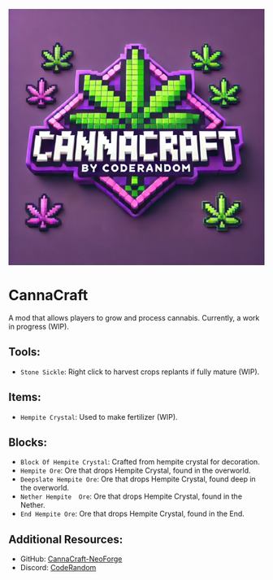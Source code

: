![canna_craft.png](canna_craft.png)
# CannaCraft
A mod that allows players to grow and process cannabis. Currently, a work in progress (WIP).

## Tools:
- `Stone Sickle`: Right click to harvest crops replants if fully mature (WIP).

## Items:
- `Hempite Crystal`: Used to make fertilizer (WIP).

## Blocks:
- `Block Of Hempite Crystal`: Crafted from hempite crystal for decoration.
- `Hempite Ore`: Ore that drops Hempite Crystal, found in the overworld.
- `Deepslate Hempite Ore`: Ore that drops Hempite Crystal, found deep in the overworld.
- `Nether Hempite  Ore`: Ore that drops Hempite Crystal, found in the Nether.
- `End Hempite Ore`: Ore that drops Hempite Crystal, found in the End.

## Additional Resources:
- GitHub: [CannaCraft-NeoForge](https://github.com/CodeRandomMC/CanaCraft-NeoForge)
- Discord: [CodeRandom](https://discord.gg/vwudfztXGS)